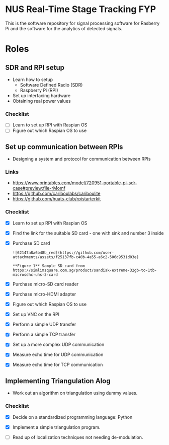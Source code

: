 # NUS Real-Time Stage Tracking FYP

This is the software repository for signal processing software for Rasberry Pi and the software for the analytics of detected signals.

# Roles

## SDR and RPI setup
 - Learn how to setup
   - Software Defined Radio (SDR)
   - Raspberry Pi (RPI)
 - Set up interfacing hardware
 - Obtaining real power values

### Checklist
- [ ] Learn to set up RPI with Raspian OS
- [ ] Figure out which Raspian OS to use

## Set up communication between RPIs

 - Designing a system and protocol for communication between RPIs

### Links
 - https://www.printables.com/model/720951-portable-pi-sdr-case#preview:file-rMomf
 - https://github.com/cariboulabs/cariboulite
 - https://github.com/huats-club/rpistarterkit

### Checklist
 - [x] Learn to set up RPI with Raspian OS
 - [x] Find the link for the suitable SD card - one with sink and number 3 inside
 - [x] Purchase SD card
        
       ![62147a8a6b48b_red](https://github.com/user-attachments/assets/f25137fb-c40b-4a55-a6c2-506d9531d03e)
       
       **Figure 1** Sample SD card from https://simlimsquare.com.sg/product/sandisk-extreme-32gb-to-1tb-microsdhc-uhs-3-card
 - [x] Purchase micro-SD card reader
 - [x] Purchase micro-HDMI adapter
 - [x] Figure out which Raspian OS to use
 - [x] Set up VNC on the RPI
 - [x] Perform a simple UDP transfer
 - [x] Perform a simple TCP transfer
 - [x] Set up a more complex UDP communication
 - [x] Measure echo time for UDP communication
 - [x] Measure echo time for TCP communication

## Implementing Triangulation Alog

 - Work out an algorithm on triangulation using dummy values.

### Checklist
- [x] Decide on a standardized programming language: Python
- [x] Implement a simple triangulation program.
- [ ] Read up of localization techniques not needing de-modulation.

